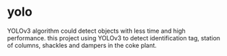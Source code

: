 # yolo
YOLOv3 algorithm could detect objects with less time and high performance. this project using YOLOv3 to detect identification tag, station of columns, shackles and dampers in the coke plant.
